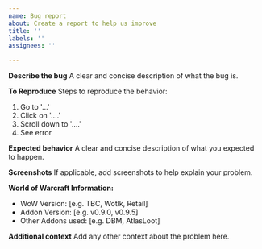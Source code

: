 ```yaml
---
name: Bug report
about: Create a report to help us improve
title: ''
labels: ''
assignees: ''

---
```


**Describe the bug**
A clear and concise description of what the bug is.

**To Reproduce**
Steps to reproduce the behavior:
1. Go to '...'
2. Click on '....'
3. Scroll down to '....'
4. See error

**Expected behavior**
A clear and concise description of what you expected to happen.

**Screenshots**
If applicable, add screenshots to help explain your problem.

**World of Warcraft Information:**
 - WoW Version: [e.g. TBC, Wotlk, Retail]
 - Addon Version: [e.g. v0.9.0, v0.9.5]
 - Other Addons used: [e.g. DBM, AtlasLoot]



**Additional context**
Add any other context about the problem here.
